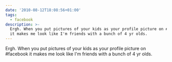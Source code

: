 ```yaml
---
date: '2010-08-12T18:08:56+01:00'
tags:
  - facebook
description: >-
  Ergh. When you put pictures of your kids as your profile picture on #facebook
  it makes me look like I'm friends with a bunch of 4 yr olds.
---
```

Ergh. When you put pictures of your kids as your profile picture on #facebook it makes me look like I'm friends with a bunch of 4 yr olds.
